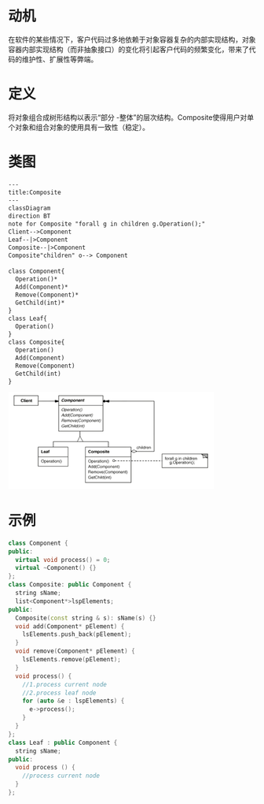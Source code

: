# 动机

在软件的某些情况下，客户代码过多地依赖于对象容器复杂的内部实现结构，对象容器内部实现结构（而非抽象接口）的变化将引起客户代码的频繁变化，带来了代码的维护性、扩展性等弊端。

# 定义

将对象组合成树形结构以表示“部分 -整体”的层次结构。Composite使得用户对单个对象和组合对象的使用具有一致性（稳定）。

# 类图

```mermaid
---
title:Composite
---
classDiagram
direction BT
note for Composite "forall g in children g.Operation();"
Client-->Component
Leaf--|>Component
Composite--|>Component
Composite"children" o--> Component

class Component{
  Operation()*
  Add(Component)*
  Remove(Component)*
  GetChild(int)*
}
class Leaf{
  Operation()
}
class Composite{
  Operation()
  Add(Component)
  Remove(Component)
  GetChild(int)
}
```
![image1](../_resources/590d9abb22964ecb886a8cebaeadca62.png)

# 示例

```C++
class Component {
public:
  virtual void process() = 0;
  virtual ~Component() {}
};
class Composite: public Component {
  string sName;
  list<Component*>lspElements;
public:
  Composite(const string & s): sName(s) {}
  void add(Component* pElement) {
    lsElements.push_back(pElement);
  }
  void remove(Component* pElement) {
    lsElements.remove(pElement);
  }
  void process() {
    //1.process current node
    //2.process leaf node
    for (auto &e : lspElements) {
      e->process();
    }
  }
};
class Leaf : public Component {
  string sName;
public:
  void process () {
    //process current node
  }
};

```
